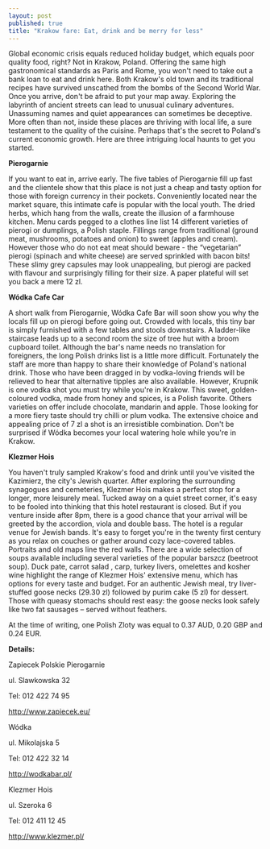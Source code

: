```yaml
---
layout: post
published: true
title: "Krakow fare: Eat, drink and be merry for less"
---
```




Global economic crisis equals reduced holiday budget, which equals poor quality food, right? Not in Krakow, Poland. Offering the same high gastronomical standards as Paris and Rome, you won't need to take out a bank loan to eat and drink here. Both Krakow's old town and its traditional recipes have survived unscathed from the bombs of the Second World War. Once you arrive, don't be afraid to put your map away. Exploring the labyrinth of ancient streets can lead to unusual culinary adventures. Unassuming names and quiet appearances can sometimes be deceptive. More often than not, inside these places are thriving with local life, a sure testament to the quality of the cuisine. Perhaps that's the secret to Poland's current economic growth. Here are three intriguing local haunts to get you started.


**Pierogarnie**

If you want to eat in, arrive early. The five tables of Pierogarnie fill up fast and the clientele show that this place is not just a cheap and tasty option for those with foreign currency in their pockets. Conveniently located near the market square, this intimate cafe is popular with the local youth.
The dried herbs, which hang from the walls, create the illusion of a farmhouse kitchen. Menu cards pegged to a clothes line list 14 different varieties of pierogi or dumplings, a Polish staple.
Fillings range from traditional (ground meat, mushrooms, potatoes and onion) to sweet (apples and cream). However those who do not eat meat should beware - the “vegetarian” pierogi (spinach and white cheese) are served sprinkled with bacon bits! These slimy grey capsules may look unappealing, but pierogi are packed with flavour and surprisingly filling for their size. A paper plateful will set you back a mere 12 zl.

**Wódka Cafe Car**

A short walk from Pierogarnie, Wódka Cafe Bar will soon show you why the locals fill up on pierogi before going out. Crowded with locals, this tiny bar is simply furnished with a few tables and stools downstairs. A ladder-like staircase leads up to a second room the size of tree hut with a broom cupboard toilet.
Although the bar's name needs no translation for foreigners, the long Polish drinks list is a little more difficult. Fortunately the staff are more than happy to share their knowledge of Poland's national drink. Those who have been dragged in by vodka-loving friends will be relieved to hear that alternative tipples are also available.
However, Krupnik is one vodka shot you must try while you're in Krakow. This sweet, golden-coloured vodka, made from honey and spices, is a Polish favorite. Others varieties on offer include chocolate, mandarin and apple. Those looking for a more fiery taste should try chilli or plum vodka. The extensive choice and appealing price of 7 zl a shot is an irresistible combination. Don't be surprised if Wódka becomes your local watering hole while you're in Krakow.

**Klezmer Hois**

You haven't truly sampled Krakow's food and drink until you've visited the Kazimierz, the city's Jewish quarter. After exploring the surrounding synagogues and cemeteries, Klezmer Hois makes a perfect stop for a longer, more leisurely meal.
Tucked away on a quiet street corner, it's easy to be fooled into thinking that this hotel restaurant is closed. But if you venture inside after 8pm, there is a good chance that your arrival will be greeted by the accordion, viola and double bass. The hotel is a regular venue for Jewish bands.
It's easy to forget you're in the twenty first century as you relax on couches or gather around cozy lace-covered tables. Portraits and old maps line the red walls.
There are a wide selection of soups available including several varieties of the popular barszcz (beetroot soup). Duck pate, carrot salad , carp, turkey livers, omelettes and kosher wine highlight the range of Klezmer Hois' extensive menu, which has options for every taste and budget. For an authentic Jewish meal, try liver-stuffed goose necks (29.30 zl) followed by purim cake (5 zl) for dessert. Those with queasy stomachs should rest easy: the goose necks look safely like two fat sausages – served without feathers.

At the time of writing, one Polish Zloty was equal to 0.37 AUD, 0.20 GBP and 0.24 EUR.

**Details:**

Zapiecek Polskie Pierogarnie

ul. Slawkowska 32

Tel: 012 422 74 95

http://www.zapiecek.eu/

Wódka

ul. Mikolajska 5

Tel: 012 422 32 14

http://wodkabar.pl/


Klezmer Hois

ul. Szeroka 6

Tel: 012 411 12 45

http://www.klezmer.pl/
